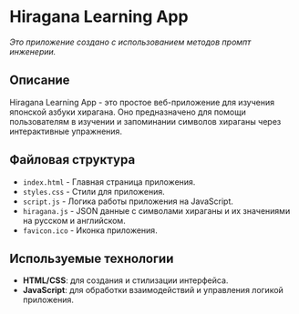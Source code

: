 # Hiragana Learning App

_Это приложение создано с использованием методов промпт инженерии._

## Описание

Hiragana Learning App - это простое веб-приложение для изучения японской азбуки хирагана. Оно предназначено для помощи пользователям в изучении и запоминании символов хираганы через интерактивные упражнения.

## Файловая структура

- `index.html` - Главная страница приложения.
- `styles.css` - Стили для приложения.
- `script.js` - Логика работы приложения на JavaScript.
- `hiragana.js` - JSON данные с символами хираганы и их значениями на русском и английском.
- `favicon.ico` - Иконка приложения.

## Используемые технологии

- **HTML/CSS**: для создания и стилизации интерфейса.
- **JavaScript**: для обработки взаимодействий и управления логикой приложения.